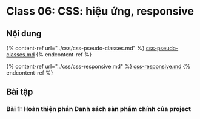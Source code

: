 # Class 06: CSS: hiệu ứng, responsive

## Nội dung

{% content-ref url="../css/css-pseudo-classes.md" %}
[css-pseudo-classes.md](../css/css-pseudo-classes.md)
{% endcontent-ref %}

{% content-ref url="../css/css-responsive.md" %}
[css-responsive.md](../css/css-responsive.md)
{% endcontent-ref %}

## Bài tập

### Bài 1: Hoàn thiện phần Danh sách sản phẩm chính của project

